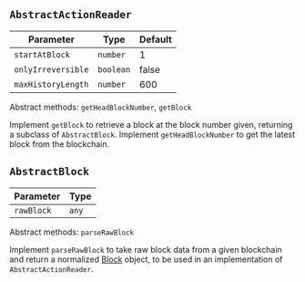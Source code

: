 ## `AbstractActionReader`

| Parameter          | Type      | Default |
|--------------------|-----------|---------|
| `startAtBlock`     | `number`  | 1       |
| `onlyIrreversible` | `boolean` | false   |
| `maxHistoryLength` | `number`  | 600     |

Abstract methods: `getHeadBlockNumber`, `getBlock`

Implement `getBlock` to retrieve a block at the block number given, returning a subclass of `AbstractBlock`. Implement `getHeadBlockNumber` to get the latest block from the blockchain.  


## `AbstractBlock`

| Parameter   | Type   |
|-------------|--------|
| `rawBlock`  | `any`  |

Abstract methods: `parseRawBlock`

Implement `parseRawBlock` to take raw block data from a given blockchain and return a normalized [Block](../interfaces.ts) object, to be used in an implementation of `AbstractActionReader`.
